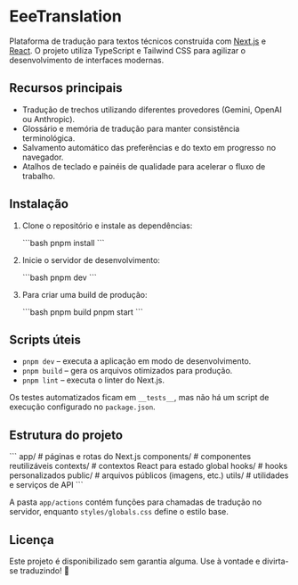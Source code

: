 # EeeTranslation

Plataforma de tradução para textos técnicos construída com [Next.js](https://nextjs.org/) e [React](https://react.dev). O projeto utiliza TypeScript e Tailwind CSS para agilizar o desenvolvimento de interfaces modernas.

## Recursos principais

- Tradução de trechos utilizando diferentes provedores (Gemini, OpenAI ou Anthropic).
- Glossário e memória de tradução para manter consistência terminológica.
- Salvamento automático das preferências e do texto em progresso no navegador.
- Atalhos de teclado e painéis de qualidade para acelerar o fluxo de trabalho.

## Instalação

1. Clone o repositório e instale as dependências:

   \`\`\`bash
   pnpm install
   \`\`\`

2. Inicie o servidor de desenvolvimento:

   \`\`\`bash
   pnpm dev
   \`\`\`

3. Para criar uma build de produção:

   \`\`\`bash
   pnpm build
   pnpm start
   \`\`\`

## Scripts úteis

- `pnpm dev` &ndash; executa a aplicação em modo de desenvolvimento.
- `pnpm build` &ndash; gera os arquivos otimizados para produção.
- `pnpm lint` &ndash; executa o linter do Next.js.

Os testes automatizados ficam em `__tests__`, mas não há um script de execução configurado no `package.json`.

## Estrutura do projeto

\`\`\`
app/             # páginas e rotas do Next.js
components/      # componentes reutilizáveis
contexts/        # contextos React para estado global
hooks/           # hooks personalizados
public/          # arquivos públicos (imagens, etc.)
utils/           # utilidades e serviços de API
\`\`\`

A pasta `app/actions` contém funções para chamadas de tradução no servidor, enquanto `styles/globals.css` define o estilo base.

## Licença

Este projeto é disponibilizado sem garantia alguma. Use à vontade e divirta-se traduzindo! :rocket:
